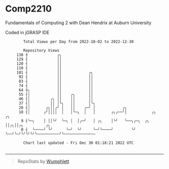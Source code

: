 # Comp2210
Fundamentals of Computing 2 with Dean Hendrix at Auburn University

Coded in jGRASP IDE

```
        Total Views per Day from 2022-10-02 to 2022-12-30

        Repository Views
     138 ┼             ╭╮
     129 ┤             ││
     120 ┤             ││
     110 ┤             ││
     101 ┤             ││            ╭╮
      92 ┤             ││            ││
      83 ┤             ││            ││
      74 ┤             ││            ││
      64 ┼╮            ││            ││
      55 ┤│            ││    ╭╮      ││
      46 ┤│         ╭╮ ││    ││      ││
      37 ┤│         ││ │╰╮   ││      │╰╮
      28 ┤│       ╭╮││╭╯ │   ││    ╭─╯ │            ╭╮
      18 ┤│      ╭╯││││  │   │╰─╮  │   │       ╭╮╭──╯│           ╭╮  ╭╮
       9 ┤╰─╮    │ ││╰╯  ╰─╮ │  │╭─╯   │ ╭╮    │╰╯   ╰──╮╭─╮  ╭╮ ││╭╮││╭╮          ╭╮
       0 ┤  ╰────╯ ╰╯      ╰─╯  ╰╯     ╰─╯╰────╯        ╰╯ ╰──╯╰─╯╰╯╰╯╰╯╰──────────╯╰──────────────

        Chart last updated - Fri Dec 30 01:18:21 2022 UTC
        
```

---

> RepoStats by [Wumphlett](https://github.com/Wumphlett)

